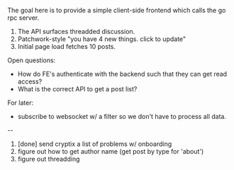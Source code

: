 The goal here is to provide a simple client-side frontend which calls the go rpc server.

1. The API surfaces threadded discussion.
2. Patchwork-style "you have 4 new things. click to update"
3. Initial page load fetches 10 posts.

Open questions:
- How do FE's authenticate with the backend such that they can get read access?
- What is the correct API to get a post list?

For later:
- subscribe to websocket w/ a filter so we don't have to process all data.

--

1. [done] send cryptix a list of problems w/ onboarding
2. figure out how to get author name (get post by type for 'about')
3. figure out threadding
